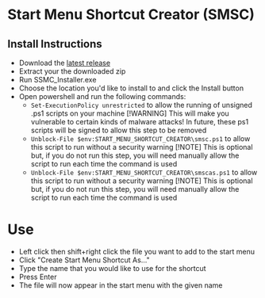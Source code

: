 # Start Menu Shortcut Creator (SMSC)

## Install Instructions

- Download the [latest release](https://github.com/octo-org/octo-repo/releases/latest)
- Extract your the downloaded zip
- Run SSMC_Installer.exe
- Choose the location you'd like to install to and click the Install button
- Open powershell and run the following commands:
  - `Set-ExecutionPolicy unrestricted` to allow the running of unsigned .ps1 scripts on your machine 
[!WARNING] 
This will make you vulnerable to certain kinds of malware attacks! In future, these ps1 scripts will be signed to allow this step to be removed
  - `Unblock-File $env:START_MENU_SHORTCUT_CREATOR\smsc.ps1` to allow this script to run without a security warning 
[!NOTE] 
This is optional but, if you do not run this step, you will need manually allow the script to run each time the command is used
  - `Unblock-File $env:START_MENU_SHORTCUT_CREATOR\smscas.ps1` to allow this script to run without a security warning 
[!NOTE] 
This is optional but, if you do not run this step, you will need manually allow the script to run each time the command is used

# Use

- Left click then shift+right click the file you want to add to the start menu
- Click "Create Start Menu Shortcut As..."
- Type the name that you would like to use for the shortcut
- Press Enter
- The file will now appear in the start menu with the given name
